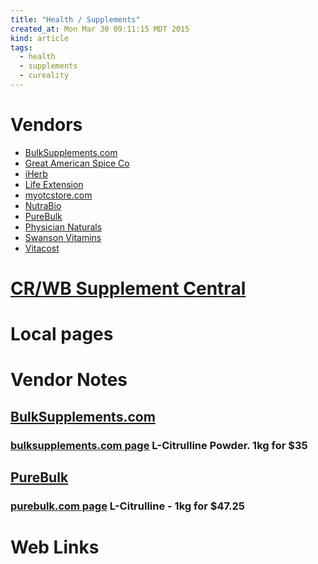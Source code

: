 ```yaml
---
title: "Health / Supplements"
created_at: Mon Mar 30 09:11:15 MDT 2015
kind: article
tags:
  - health
  - supplements
  - cureality
---
```


<h1>Vendors</h1>

<ul>
  <li><a href="http://www.bulksupplements.com/" target="_blank">BulkSupplements.com</a></li>
  <li><a href="https://www.americanspice.com/" target="_blank">Great American Spice Co</a></li>
  <li><a href="https://www.iherb.com/" target="_blank">iHerb</a></li>
  <li><a href="http://www.lifeextension.com/" target="_blank">Life Extension</a></li>
  <li><a href="http://www.myotcstore.com/" target="_blank">myotcstore.com</a></li>
  <li><a href="http://www.nutrabio.com/" target="_blank">NutraBio</a></li>
  <li><a href="https://purebulk.com/" target="_blank">PureBulk</a></li>
  <li><a href="http://www.physiciannaturals.com/" target="_blank">Physician Naturals</a></li>
  <li><a href="https://www.swansonvitamins.com/" target="_blank">Swanson Vitamins</a></li>
  <li><a href="https://www.vitacost.com/" target="_blank">Vitacost</a></li>
</ul>

<h1>
  <a href="https://www.cureality.com/forum/topics.aspx?id=18580" target="_blank">CR/WB Supplement Central</a>
</h1>

<h1>Local pages</h1>

<h1>Vendor Notes</h1>

<h2>
  <a href="http://www.bulksupplements.com/" target="_blank">BulkSupplements.com</a>
</h2>

<h3>
  <a href="http://www.bulksupplements.com/l-citrulline.html" target="_blank">bulksupplements.com page</a>
  L-Citrulline Powder.  1kg for $35
</h3>

<h2>
  <a href="https://purebulk.com/" target="_blank">PureBulk</a>
</h2>

<h3>
  <a href="https://purebulk.com/l-citrulline-powder/" target="_blank">purebulk.com page</a>
  L-Citrulline - 1kg for $47.25
</h3>

<h1>Web Links</h1>

<!--
html boilerplate
<a href="" target="_blank"></a>
<a name=""></a>
<img src="" width="400px">
<ul>
  <li></li>
</ul>
<pre>
</pre>
<pre><code>
</code></pre>
<math xmlns='http://www.w3.org/1998/Math/MathML' display='block'>
</math>
-->
